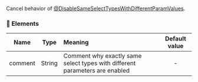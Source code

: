 Cancel behavior of [@DisableSameSelectTypesWithDifferentParamValues](./@DisableSameSelectTypesWithDifferentParamValues).

### :wrench: Elements 
|Name     |Type    | Meaning                                                               | Default value  |
| --------|:------:|:----------------------------------------------------------------------|:--------------:|
| comment | String |Comment why exactly same select types with different parameters are enabled|      -   